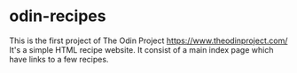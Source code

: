# odin-recipes
This is the first project of The Odin Project https://www.theodinproject.com/
It's a simple HTML recipe website.
It consist of a main index page which have links to a few recipes.
